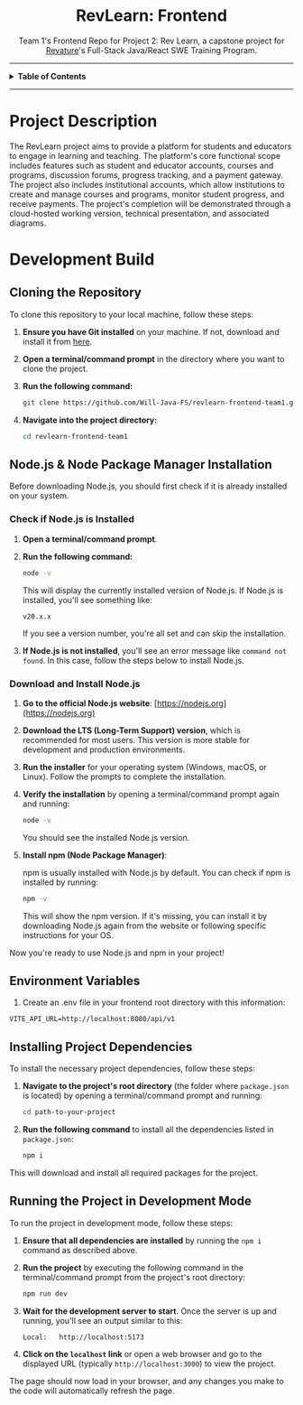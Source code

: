 <div align="center">
<h1>RevLearn: Frontend</h1>
Team 1's Frontend Repo for Project 2: Rev Learn, a capstone project for <a href="(https://revature.com/">Revature</a>'s Full-Stack Java/React SWE Training Program.
</div>

---
<details>
<summary><strong>Table of Contents</strong></summary>
  <ul>
    <li><a href="#project-description">Project Description</a></li>
    <li>
      <a href="#development-build">Development Build</a>
    <ul>
      <li><a href="#cloning-the-repository">Cloning the Repository</a></li>
      <li><a href="#nodejs--node-package-manager-installation">Node.js & Node Package Manager Installation</a></li>
      <li><a href="#environment-variables">Environment Variables</a></li>
      <li><a href="#installing-project-dependencies">Installing Project Dependencies</a></li>
      <li><a href="#running-the-project-in-development-mode">Running the Project in Development Mode</a></li>
    </ul>
  </ul>
</details>


---

# Project Description

The RevLearn project aims to provide a platform for students and educators to engage in learning and teaching. The platform's core functional scope includes features such as student and educator accounts, courses and programs, discussion forums, progress tracking, and a payment gateway. The project also includes institutional accounts, which allow institutions to create and manage courses and programs, monitor student progress, and receive payments. The project's completion will be demonstrated through a cloud-hosted working version, technical presentation, and associated diagrams.

# Development Build

## Cloning the Repository

To clone this repository to your local machine, follow these steps:

1. **Ensure you have Git installed** on your machine. If not, download and install it from [here](https://git-scm.com/).

2. **Open a terminal/command prompt** in the directory where you want to clone the project.

3. **Run the following command:**

    ```bash
    git clone https://github.com/Will-Java-FS/revlearn-frontend-team1.git
    ```

4. **Navigate into the project directory:**

    ```bash
    cd revlearn-frontend-team1
    ```

## Node.js & Node Package Manager Installation

Before downloading Node.js, you should first check if it is already installed on your system.

### Check if Node.js is Installed

1. **Open a terminal/command prompt**.
   
2. **Run the following command:**

    ```bash
    node -v
    ```

    This will display the currently installed version of Node.js. If Node.js is installed, you'll see something like:

    ```
    v20.x.x
    ```

    If you see a version number, you're all set and can skip the installation.

3. **If Node.js is not installed**, you'll see an error message like `command not found`. In this case, follow the steps below to install Node.js.

### Download and Install Node.js

1. **Go to the official Node.js website**: [https://nodejs.org](https://nodejs.org)

2. **Download the LTS (Long-Term Support) version**, which is recommended for most users. This version is more stable for development and production environments.

3. **Run the installer** for your operating system (Windows, macOS, or Linux). Follow the prompts to complete the installation.

4. **Verify the installation** by opening a terminal/command prompt again and running:

    ```bash
    node -v
    ```

    You should see the installed Node.js version.

5. **Install npm (Node Package Manager)**:

    npm is usually installed with Node.js by default. You can check if npm is installed by running:

    ```bash
    npm -v
    ```

    This will show the npm version. If it's missing, you can install it by downloading Node.js again from the website or following specific instructions for your OS.

Now you're ready to use Node.js and npm in your project!

## Environment Variables

1. Create an .env file in your frontend root directory with this information:

```
VITE_API_URL=http://localhost:8080/api/v1
```

## Installing Project Dependencies

To install the necessary project dependencies, follow these steps:

1. **Navigate to the project's root directory** (the folder where `package.json` is located) by opening a terminal/command prompt and running:

    ```bash
    cd path-to-your-project
    ```

2. **Run the following command** to install all the dependencies listed in `package.json`:

    ```bash
    npm i
    ```

This will download and install all required packages for the project.

## Running the Project in Development Mode

To run the project in development mode, follow these steps:

1. **Ensure that all dependencies are installed** by running the `npm i` command as described above.

2. **Run the project** by executing the following command in the terminal/command prompt from the project's root directory:

    ```bash
    npm run dev
    ```

3. **Wait for the development server to start**. Once the server is up and running, you'll see an output similar to this:

    ```
    Local:   http://localhost:5173
    ```

4. **Click on the `localhost` link** or open a web browser and go to the displayed URL (typically `http://localhost:3000`) to view the project.

The page should now load in your browser, and any changes you make to the code will automatically refresh the page.